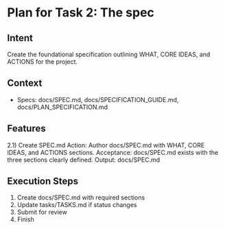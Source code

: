 # Plan for Task 2: The spec

## Intent
Create the foundational specification outlining WHAT, CORE IDEAS, and ACTIONS for the project.

## Context
- Specs: docs/SPEC.md, docs/SPECIFICATION_GUIDE.md, docs/PLAN_SPECIFICATION.md

## Features
2.1) Create SPEC.md
   Action: Author docs/SPEC.md with WHAT, CORE IDEAS, and ACTIONS sections.
   Acceptance: docs/SPEC.md exists with the three sections clearly defined.
   Output: docs/SPEC.md

## Execution Steps
1) Create docs/SPEC.md with required sections
2) Update tasks/TASKS.md if status changes
3) Submit for review
4) Finish
